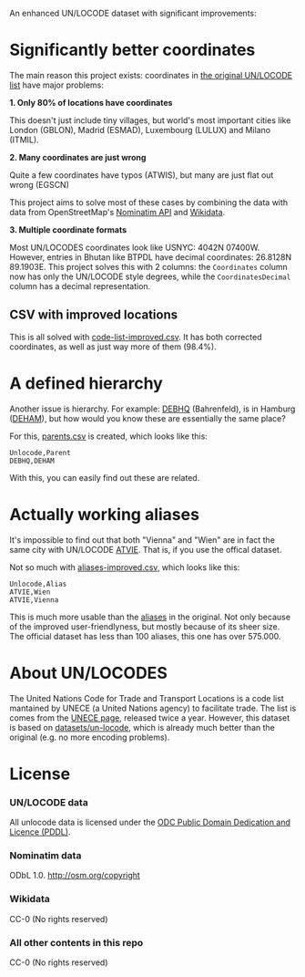 An enhanced UN/LOCODE dataset with significant improvements:

# Significantly better coordinates
The main reason this project exists: coordinates in [the original UN/LOCODE list](https://github.com/datasets/un-locode) have major problems:

**1. Only 80% of locations have coordinates**

This doesn't just include tiny villages, but world's most important cities like London (GBLON), Madrid (ESMAD), Luxembourg (LULUX) and Milano (ITMIL).

**2. Many coordinates are just wrong**

Quite a few coordinates have typos (ATWIS), but many are just flat out wrong (EGSCN)

This project aims to solve most of these cases by combining the data with data from OpenStreetMap's [Nominatim API](https://nominatim.org/release-docs/latest/api/Overview/) and [Wikidata](https://www.wikidata.org/).

**3. Multiple coordinate formats**

Most UN/LOCODES coordinates look like USNYC: 4042N 07400W. However, entries in Bhutan like BTPDL have decimal coordinates: 26.8128N 89.1903E. This project solves this with 2 columns: the `Coordinates` column now has only the UN/LOCODE style degrees, while the `CoordinatesDecimal` column has a decimal representation.

## CSV with improved locations
This is all solved with [code-list-improved.csv](data/code-list-improved.csv). It has both corrected coordinates, as well as just way more of them (98.4%).

# A defined hierarchy
Another issue is hierarchy. For example: [DEBHQ](https://unlocode.info/DEBHQ) (Bahrenfeld), is in Hamburg ([DEHAM](https://unlocode.info/DEHAM)), but how would you know these are essentially the same place?

For this, [parents.csv](data/parents.csv) is created, which looks like this:

```
Unlocode,Parent
DEBHQ,DEHAM
```
With this, you can easily find out these are related.

# Actually working aliases
It's impossible to find out that both "Vienna" and "Wien" are in fact the same city with UN/LOCODE [ATVIE](https://unlocode.info/ATVIE). That is, if you use the offical dataset.

Not so much with [aliases-improved.csv](data/aliases-improved.csv), which looks like this:

```
Unlocode,Alias
ATVIE,Wien
ATVIE,Vienna
```

This is much more usable than the [aliases](data/alias.csv) in the original.  Not only because of the improved user-friendlyness, but mostly because of its sheer size. The official dataset has less than 100 aliases, this one has over 575.000.

# About UN/LOCODES
The United Nations Code for Trade and Transport Locations is a code list mantained by UNECE (a United Nations agency) to facilitate trade. The list is comes from the [UNECE page](http://www.unece.org/cefact/locode/welcome.html), released twice a year. However, this dataset is based on [datasets/un-locode](https://github.com/datasets/un-locode), which is already much better than the original (e.g. no more encoding problems).

# License

### UN/LOCODE data
All unlocode data is licensed under the [ODC Public Domain Dedication and Licence (PDDL)](http://opendatacommons.org/licenses/pddl/1-0/).

### Nominatim data
ODbL 1.0. http://osm.org/copyright

### Wikidata
CC-0 (No rights reserved)

### All other contents in this repo
CC-0 (No rights reserved)
